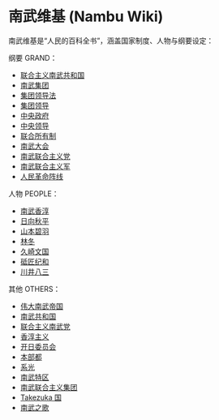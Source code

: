 # 南武维基 (Nambu Wiki)

南武维基是“人民的百科全书”，涵盖国家制度、人物与纲要设定：

纲要 GRAND：
- [联合主义南武共和国](/wiki/grand/unionist_nambu_republic)
- [南武集团](/wiki/grand/nambu_group)
- [集团领导法](/wiki/grand/law_of_group_leadership)
- [集团领导](/wiki/grand/group_leadership)
- [中央政府](/wiki/grand/central_government)
- [中央领导](/wiki/grand/central_leadership)
- [联合所有制](/wiki/grand/united_ownership)
- [南武大会](/wiki/grand/nambu_congress)
- [南武联合主义党](/wiki/grand/nambu_unionist_party)
- [南武联合主义军](/wiki/grand/nambu_unionist_army)
- [人民革命阵线](/wiki/grand/nambu_peoples_revolutionary_front)

人物 PEOPLE：
- [南武香淳](/wiki/people/nambu_kojun)
- [日向秋平](/wiki/people/hinata_akira)
- [山本碧羽](/wiki/people/yamamoto_hakuha)
- [林冬](/wiki/people/hayashi_fuyu)
- [久崎文国](/wiki/people/hisazaki_fumikuni)
- [砥匠纪和](/wiki/people/togishi_norikazu)
- [川井八三](/wiki/people/kawaii_hachimi)

其他 OTHERS：
- [伟大南武帝国](/wiki/others/great_nambu_empire)
- [南武共和国](/wiki/others/nambu_republic)
- [联合主义南武党](/wiki/others/nambu_democratic_republican_party)
- [香淳主义](/history/kojunism)
- [开日委员会](/wiki/others/kaijitsu_committee)
- [本部都](/wiki/others/honbu_metropolis)
- [系光](/wiki/others/keikou)
- [南武特区](/wiki/grand/nambu_special_zone)
- [南武联合主义集团](/wiki/others/takezuka_group)
- [Takezuka 国](/wiki/others/takezuka_koku)
- [南武之歌](/wiki/others/song_of_nambu)
